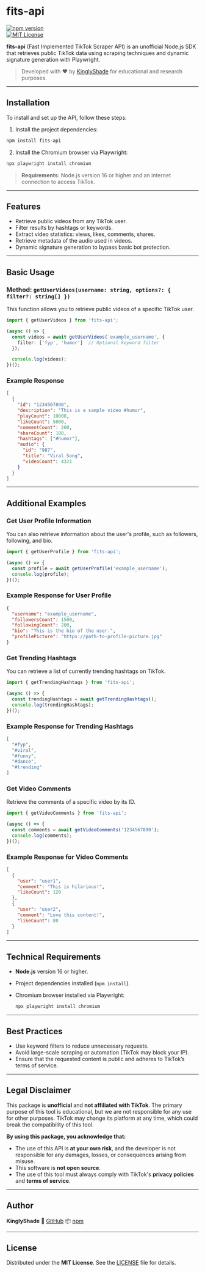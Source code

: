 # fits-api

[![npm version](https://badge.fury.io/js/fits-api.svg)](https://www.npmjs.com/package/fits-api)  
[![MIT License](https://img.shields.io/badge/license-MIT-blue.svg)](LICENSE)

**fits-api** (Fast Implemented TikTok Scraper API) is an unofficial Node.js SDK that retrieves public TikTok data using scraping techniques and dynamic signature generation with Playwright.

> Developed with ❤️ by [KinglyShade](https://github.com/kinglyfenixstudios) for educational and research purposes.

---

## Installation

To install and set up the API, follow these steps:

1. Install the project dependencies:

```bash
npm install fits-api
````

2. Install the Chromium browser via Playwright:

```bash
npx playwright install chromium
```

> **Requirements**: Node.js version 16 or higher and an internet connection to access TikTok.

---

## Features

* Retrieve public videos from any TikTok user.
* Filter results by hashtags or keywords.
* Extract video statistics: views, likes, comments, shares.
* Retrieve metadata of the audio used in videos.
* Dynamic signature generation to bypass basic bot protection.

---

## Basic Usage

### Method: `getUserVideos(username: string, options?: { filter?: string[] })`

This function allows you to retrieve public videos of a specific TikTok user.

```ts
import { getUserVideos } from 'fits-api';

(async () => {
  const videos = await getUserVideos('example_username', {
    filter: ['fyp', 'humor']  // Optional keyword filter
  });

  console.log(videos);
})();
```

### Example Response

```json
[
  {
    "id": "1234567890",
    "description": "This is a sample video #humor",
    "playCount": 10000,
    "likeCount": 5000,
    "commentCount": 200,
    "shareCount": 100,
    "hashtags": ["#humor"],
    "audio": {
      "id": "987",
      "title": "Viral Song",
      "videoCount": 4321
    }
  }
]
```

---

## Additional Examples

### Get User Profile Information

You can also retrieve information about the user's profile, such as followers, following, and bio.

```ts
import { getUserProfile } from 'fits-api';

(async () => {
  const profile = await getUserProfile('example_username');
  console.log(profile);
})();
```

### Example Response for User Profile

```json
{
  "username": "example_username",
  "followersCount": 1500,
  "followingCount": 200,
  "bio": "This is the bio of the user.",
  "profilePicture": "https://path-to-profile-picture.jpg"
}
```

### Get Trending Hashtags

You can retrieve a list of currently trending hashtags on TikTok.

```ts
import { getTrendingHashtags } from 'fits-api';

(async () => {
  const trendingHashtags = await getTrendingHashtags();
  console.log(trendingHashtags);
})();
```

### Example Response for Trending Hashtags

```json
[
  "#fyp",
  "#viral",
  "#funny",
  "#dance",
  "#trending"
]
```

### Get Video Comments

Retrieve the comments of a specific video by its ID.

```ts
import { getVideoComments } from 'fits-api';

(async () => {
  const comments = await getVideoComments('1234567890');
  console.log(comments);
})();
```

### Example Response for Video Comments

```json
[
  {
    "user": "user1",
    "comment": "This is hilarious!",
    "likeCount": 120
  },
  {
    "user": "user2",
    "comment": "Love this content!",
    "likeCount": 80
  }
]
```

---

## Technical Requirements

* **Node.js** version 16 or higher.
* Project dependencies installed (`npm install`).
* Chromium browser installed via Playwright:

  ```bash
  npx playwright install chromium
  ```

---

## Best Practices

* Use keyword filters to reduce unnecessary requests.
* Avoid large-scale scraping or automation (TikTok may block your IP).
* Ensure that the requested content is public and adheres to TikTok’s terms of service.

---

## Legal Disclaimer

This package is **unofficial** and **not affiliated with TikTok**. The primary purpose of this tool is educational, but we are not responsible for any use for other purposes. TikTok may change its platform at any time, which could break the compatibility of this tool.

**By using this package, you acknowledge that:**

* The use of this API is **at your own risk**, and the developer is not responsible for any damages, losses, or consequences arising from misuse.
* This software is **not open source**.
* The use of this tool must always comply with TikTok's **privacy policies** and **terms of service**.

---

## Author

**KinglyShade**
🔗 [GitHub](https://github.com/kinglyfenixstudios)
📦 [npm](https://www.npmjs.com/package/fits-api)

---

## License

Distributed under the **MIT License**.
See the [LICENSE](./LICENSE) file for details.

